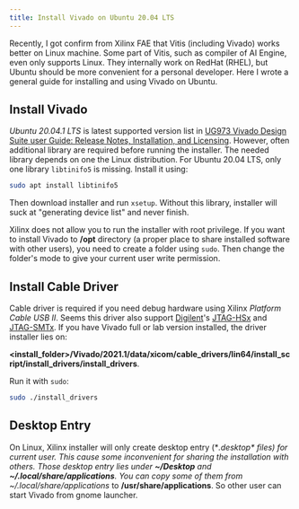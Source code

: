 ```yaml
---
title: Install Vivado on Ubuntu 20.04 LTS
---
```


Recently, I got confirm from Xilinx FAE that Vitis (including Vivado) works better on Linux machine. Some part of Vitis, such as compiler of AI Engine, even only supports Linux. They internally work on RedHat (RHEL), but Ubuntu should be more convenient for a personal developer. Here I wrote a general guide for installing and using Vivado on Ubuntu.

## Install Vivado

*Ubuntu 20.04.1 LTS* is latest supported version list in [UG973 Vivado Design Suite user Guide: Release Notes, Installation, and Licensing][UG973]. However, often additional library are required before running the installer. The needed library depends on one the Linux distribution. For Ubuntu 20.04 LTS, only one library `libtinifo5` is missing. Install it using:

```bash
sudo apt install libtinifo5
```

Then download installer and run `xsetup`. Without this library, installer will suck at "generating device list" and never finish. 

Xilinx does not allow you to run the installer with root privilege. If you want to install Vivado to **/opt** directory (a proper place to share installed software with other users), you need to create a folder using `sudo`. Then change the folder's mode to give your current user write permission.

## Install Cable Driver

Cable driver is required if you need debug hardware using Xilinx *Platform Cable USB II*. Seems this driver also support [Digilent](https://store.digilentinc.com)'s [JTAG-HSx](https://store.digilentinc.com/jtag-hs3-programming-cable/) and [JTAG-SMTx](https://store.digilentinc.com/jtag-smt4-surface-mount-programming-module/). If you have Vivado full or lab version installed, the driver installer lies on:

**\<install_folder\>/Vivado/2021.1/data/xicom/cable_drivers/lin64/install_script/install_drivers/install_drivers**.

Run it with `sudo`:

```bash
sudo ./install_drivers
```

## Desktop Entry

On Linux, Xilinx installer will only create desktop entry (**.desktop* files) for current user. This cause some inconvenient for sharing the installation with others. Those desktop entry lies under **~/Desktop** and **~/.local/share/applications**. You can copy some of them from *~/.local/share/applications** to **/usr/share/applications**. So other user can start Vivado from gnome launcher.

[UG973]: https://www.xilinx.com/support/documentation/sw_manuals/xilinx2021_1/ug973-vivado-release-notes-install-license.pdf
